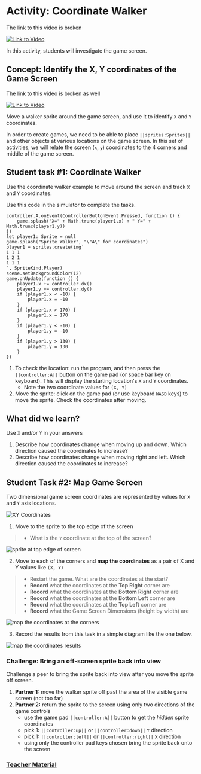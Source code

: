 # Activity: Coordinate Walker

The link to this video is broken

[![Link to Video](/static/thumbnail_play_video.png)](https://lexvideoassets.blob.core.windows.net/finalfiles/40545A/intro%20cs:%20%20makecode%20arcade%20%28unit%201%29/03_coordinate_walker_intro_FINAL.mp4)

In this activity, students will investigate the game screen.

## Concept: Identify the X, Y coordinates of the Game Screen 

The link to this video is broken as well

[![Link to Video](/static/thumbnail_play_video.png)](https://lexvideoassets.blob.core.windows.net/finalfiles/40545A/intro%20cs:%20%20makecode%20arcade%20%28unit%201%29/coordinate-walker.mp4)

Move a walker sprite around the game screen, and use it to identify `X` and `Y` coordinates.

In order to create games, we need to be able to place ``||sprites:Sprites||`` and other objects at various locations on the game screen. In this set of activities, we will relate the screen (`x`, `y`) coordinates to the 4 corners and middle of the game screen.

## Student task #1: Coordinate Walker

Use the coordinate walker example to move around the screen and track `X` and `Y` coordinates.

Use this code in the simulator to complete the tasks.

```blocks
controller.A.onEvent(ControllerButtonEvent.Pressed, function () {
    game.splash("X=" + Math.trunc(player1.x) + " Y=" + Math.trunc(player1.y))
})
let player1: Sprite = null
game.splash("Sprite Walker", "\"A\" for coordinates")
player1 = sprites.create(img`
1 1 1 
1 2 1 
1 1 1 
`, SpriteKind.Player)
scene.setBackgroundColor(12)
game.onUpdate(function () {
    player1.x += controller.dx()
    player1.y += controller.dy()
    if (player1.x < -10) {
        player1.x = -10
    }
    if (player1.x > 170) {
        player1.x = 170
    }
    if (player1.y < -10) {
        player1.y = -10
    }
    if (player1.y > 130) {
        player1.y = 130
    }
})
```

1. To check the location: run the program, and then press the ``||controller:A||`` button on the game pad (or space bar key on keyboard). This will display the starting location's `X` and `Y` coordinates.
    * Note the two coordinate values for `(X, Y)`
2. Move the sprite: click on the game pad (or use keyboard `WASD` keys) to move the sprite. Check the coordinates after moving.

## What did we learn?

Use `X` and/or `Y` in your answers 

1. Describe how coordinates change when moving up and down. Which direction caused the coordinates to increase?
2. Describe how coordinates change when moving right and left. Which direction caused the coordinates to increase?

## Student Task #2: Map Game Screen

Two dimensional game screen coordinates are represented by values for `X` and `Y` axis locations.

![XY Coordinates](/static/courses/csintro1/sprites/coordinates.png)

1. Move to the sprite to the top edge of the screen

>* What is the `Y` coordinate at the top of the screen?

![sprite at top edge of screen](/static/courses/csintro1/sprites/coordinate-edge.png)

2. Move to each of the corners and **map the coordinates** as a pair of X and Y values like `(X, Y)`

>* Restart the game. What are the coordinates at the start?
>* **Record** what the coordinates at the **Top Right** corner are
>* **Record** what the coordinates at the **Bottom Right** corner are
>* **Record** what the coordinates at the **Bottom Left** corner are
>* **Record** what the coordinates at the **Top Left** corner are
>* **Record** what the Game Screen Dimensions (height by width) are

![map the coordinates at the corners](/static/courses/csintro1/sprites/coordinates-map.png)

3. Record the results from this task in a simple diagram like the one below.

![map the coordinates results](/static/courses/csintro1/sprites/record-coordinates.png)

### Challenge: Bring an off-screen sprite back into view

Challenge a peer to bring the sprite back into view after you move the sprite off screen.

1. **Partner 1:** move the walker sprite off past the area of the visible game screen (not too far)
2. **Partner 2:** return the sprite to the screen using only two directions of the game controls
    * use the game pad ``||controller:A||`` button to get the *hidden* sprite coordinates
    * pick 1: ``||controller:up||`` or ``||controller:down||`` `Y` direction
    * pick 1: ``||controller:left||`` or ``||controller:right||``  `X` direction
    * using only the controller pad keys chosen bring the sprite back onto the screen

### [Teacher Material](/courses/csintro1/about/teachers)

